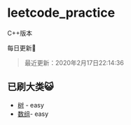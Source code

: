 # leetcode_practice
C++版本

每日更新:angel:

> 最近更新：2020年2月17日22:14:36

## 已刷大类:smiley_cat: 

* [树](./树) - easy
* [数组](./数组)- easy



